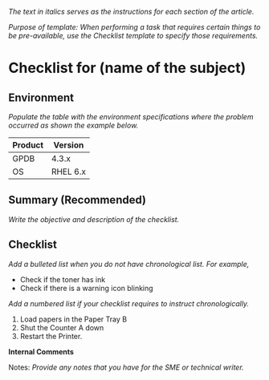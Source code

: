 *The text in italics serves as the instructions for each section of the article.*

*Purpose of template: When performing a task that requires certain things to be pre-available, use the Checklist template to specify those requirements.*

# Checklist for (name of the subject)

## Environment

*Populate the table with the environment specifications where the problem occurred as shown the example below.*

Product |	Version
--------|---------
GPDB	| 4.3.x
OS	| RHEL 6.x

## Summary (Recommended)

*Write the objective and description of the checklist.*

## Checklist

*Add a bulleted list when you do not have chronological list. For example,*

*	Check if the toner has ink
*	Check if there is a warning icon blinking

*Add a numbered list if your checklist requires to instruct chronologically.*

1.	Load papers in the Paper Tray B
2.	Shut the Counter A down
3.	Restart the Printer.

**Internal Comments**

Notes: *Provide any notes that you have for the SME or technical writer.*
